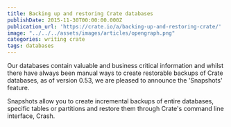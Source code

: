 ```yaml
---
title: Backing up and restoring Crate databases
publishDate: 2015-11-30T00:00:00.000Z
publication_url: 'https://crate.io/a/backing-up-and-restoring-crate/'
image: "../../../assets/images/articles/opengraph.png"
categories: writing crate
tags: databases
---
```


Our databases contain valuable and business critical information and whilst there have always been manual ways to create restorable backups of Crate databases, as of version 0.53, we are pleased to announce the 'Snapshots' feature.

Snapshots allow you to create incremental backups of entire databases, specific tables or partitions and restore them through Crate's command line interface, Crash.
